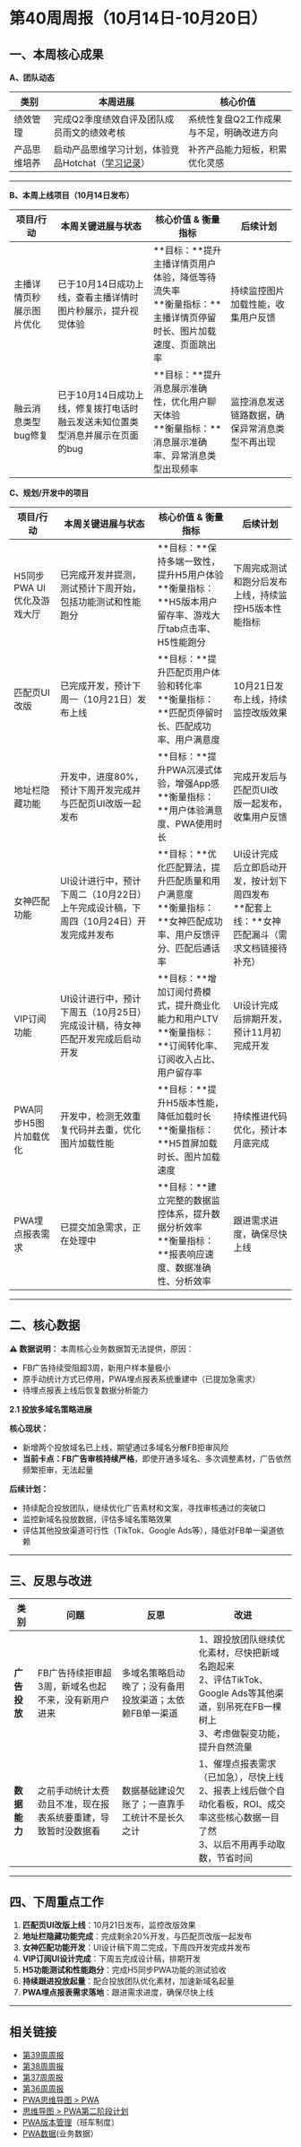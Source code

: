 # 第40周周报（10月14日-10月20日）

## 一、本周核心成果

**A、团队动态**

| **类别** | **本周进展** | **核心价值** |
| -------- | ------------ | ------------ |
| 绩效管理 | 完成Q2季度绩效自评及团队成员雨文的绩效考核 | 系统性复盘Q2工作成果与不足，明确改进方向 |
| 产品思维培养 | 启动产品思维学习计划，体验竞品Hotchat（[学习记录](../product-thinking/灵感库.md)） | 补齐产品能力短板，积累优化灵感 |

---

**B、本周上线项目（10月14日发布）**

| **项目/行动**                | **本周关键进展与状态**                                       | **核心价值 & 衡量指标**                                      | **后续计划**                                                 |
| ---------------------------- | ------------------------------------------------------------ | ------------------------------------------------------------ | ------------------------------------------------------------ |
| 主播详情页秒展示图片优化      | 已于10月14日成功上线，查看主播详情时图片秒展示，提升视觉体验  | **目标：**提升主播详情页用户体验，降低等待流失率<br>**衡量指标：**主播详情页停留时长、图片加载速度、页面跳出率 | 持续监控图片加载性能，收集用户反馈                           |
| 融云消息类型bug修复           | 已于10月14日成功上线，修复拨打电话时融云发送未知位置类型消息并展示在页面的bug  | **目标：**提升消息展示准确性，优化用户聊天体验<br>**衡量指标：**消息展示准确率、异常消息类型出现频率 | 监控消息发送链路数据，确保异常消息类型不再出现                |

**C、规划/开发中的项目**

| **项目/行动**                | **本周关键进展与状态**                                       | **核心价值 & 衡量指标**                                      | **后续计划**                                                 |
| ---------------------------- | ------------------------------------------------------------ | ------------------------------------------------------------ | ------------------------------------------------------------ |
| H5同步PWA UI优化及游戏大厅    | 已完成开发并提测，测试预计下周开始，包括功能测试和性能跑分    | **目标：**保持多端一致性，提升H5用户体验<br>**衡量指标：**H5版本用户留存率、游戏大厅tab点击率、H5性能跑分 | 下周完成测试和跑分后发布上线，持续监控H5版本性能指标          |
| 匹配页UI改版                  | 已完成开发，预计下周一（10月21日）发布上线                   | **目标：**提升匹配页用户体验和转化率<br>**衡量指标：**匹配页停留时长、匹配成功率、用户满意度 | 10月21日发布上线，持续监控改版效果                           |
| 地址栏隐藏功能                | 开发中，进度80%，预计下周开发完成并与匹配页UI改版一起发布    | **目标：**提升PWA沉浸式体验，增强App感<br>**衡量指标：**用户体验满意度、PWA使用时长 | 完成开发后与匹配页UI改版一起发布，收集用户反馈               |
| 女神匹配功能                  | UI设计进行中，预计下周二（10月22日）上午完成设计稿，下周四（10月24日）开发完成并发布 | **目标：**优化匹配算法，提升匹配质量和用户满意度<br>**衡量指标：**女神匹配成功率、用户反馈评分、匹配后通话率 | UI设计完成后立即启动开发，按计划下周四发布<br>**配套上线：**女神匹配漏斗（需求文档链接待补充） |
| VIP订阅功能                   | UI设计进行中，预计下周五（10月25日）完成设计稿，待女神匹配开发完成后启动开发 | **目标：**增加订阅付费模式，提升商业化能力和用户LTV<br>**衡量指标：**订阅转化率、订阅收入占比、用户留存率 | UI设计完成后排期开发，预计11月初完成开发                     |
| PWA同步H5图片加载优化         | 开发中，检测无效重复代码并去重，优化图片加载性能             | **目标：**提升H5版本性能，降低加载时长<br>**衡量指标：**H5首屏加载时长、图片加载速度 | 持续推进代码优化，预计本月底完成                             |
| PWA埋点报表需求               | 已提交加急需求，正在处理中                                   | **目标：**建立完整的数据监控体系，提升数据分析效率<br>**衡量指标：**报表响应速度、数据准确性、分析效率 | 跟进需求进度，确保尽快上线                                   |

---

## 二、核心数据

**⚠️ 数据说明：** 本周核心业务数据暂无法提供，原因：
- FB广告持续受阻超3周，新用户样本量极小
- 原手动统计方式已停用，PWA埋点报表系统重建中（已提加急需求）
- 待埋点报表上线后恢复数据分析能力

**2.1 投放多域名策略进展**

**核心现状：**
- 新增两个投放域名已上线，期望通过多域名分散FB拒审风险
- **当前卡点：FB广告审核持续严格**，即使开通多域名、多次调整素材，广告依然频繁拒审，无法起量

**后续计划：**
- 持续配合投放团队，继续优化广告素材和文案，寻找审核通过的突破口
- 监控新域名投放数据，评估多域名策略效果
- 评估其他投放渠道可行性（TikTok、Google Ads等），降低对FB单一渠道依赖

---

## 三、反思与改进

| 类别 | 问题 | 反思 | 改进 |
|------|------|------|------|
| **广告投放** | FB广告持续拒审超3周，新域名也起不来，没有新用户进来 | 多域名策略启动晚了；没有备用投放渠道；太依赖FB单一渠道 | 1、跟投放团队继续优化素材，尽快把新域名跑起来<br>2、评估TikTok、Google Ads等其他渠道，别吊死在FB一棵树上<br>3、考虑做裂变功能，提升自然流量 |
| **数据能力** | 之前手动统计太费劲且不准，现在报表系统要重建，导致暂时没数据看 | 数据基础建设欠账了；一直靠手工统计不是长久之计 | 1、催埋点报表需求（已加急），尽快上线<br>2、报表上线后做个自动化看板，ROI、成交率这些核心数据一目了然<br>3、以后不用再手动取数，节省时间 |

---

## 四、下周重点工作

1. **匹配页UI改版上线**：10月21日发布，监控改版效果
2. **地址栏隐藏功能完成**：完成剩余20%开发，与匹配页改版一起发布
3. **女神匹配功能开发**：UI设计稿下周二完成，下周四开发完成并发布
4. **VIP订阅UI设计完成**：下周五完成设计稿，排期开发
5. **H5功能测试和性能跑分**：完成H5同步PWA功能的测试验收
6. **持续跟进投放起量**：配合投放团队优化素材，加速新域名起量
7. **PWA埋点报表需求落地**：跟进需求进度，确保尽快上线

---

## 相关链接

- [第39周周报](第39周周报.md)
- [第38周周报](第38周周报.md)
- [第37周周报](第37周周报.md)
- [第36周周报](第36周周报.md)
- [PWA思维导图 > PWA](https://la1a59fdywl.feishu.cn/docx/XlppdL74boxRjmx6dpTcfAMineg?openbrd=1&doc_app_id=501&blockId=doxcnYSSdTB6AMG18BVrn5XAu2d&blockType=whiteboard&blockToken=GlGRwEIFJhfbyVbCmOjcJxXcn5A#doxcnYSSdTB6AMG18BVrn5XAu2d)
- [思维导图 > PWA第二阶段计划](https://la1a59fdywl.feishu.cn/docx/IvxIdLPPZo8qp3x1FuJclVWFnxh?openbrd=1&doc_app_id=501&blockId=doxcnmFEsfTsvekW8HkmCfcQr3f&blockType=whiteboard&blockToken=RkzowyPVuhniKkbHunKcnRbIndc#doxcnmFEsfTsvekW8HkmCfcQr3f)
- [PWA版本管理](https://la1a59fdywl.feishu.cn/wiki/HItNw0KUfiJwvNkgkeecAWrsnme?from=from_copylink)（班车制度）
- [PWA数据](https://la1a59fdywl.feishu.cn/sheets/BYu9sRmvGh8aE8tncb8chVUTnIg?from=from_copylink&sheet=RN2VYk)(业务数据）
